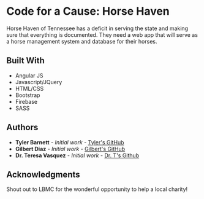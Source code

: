 # Code for a Cause: Horse Haven

Horse Haven of Tennessee has a deficit in serving the state and making sure that everything is documented. They need a web app that will serve as a horse management system and database for their horses.

## Built With

* Angular JS
* Javascript/JQuery
* HTML/CSS
* Bootstrap
* Firebase
* SASS

## Authors

* **Tyler Barnett** - *Initial work* - [Tyler's GitHub](https://github.com/tylerb33)
* **Gilbert Diaz** - *Initial work* - [Gilbert's GitHub](https://github.com/diazgilberto)
* **Dr. Teresa Vasquez** - *Initial work* - [Dr. T's Github](https://github.com/drteresavasquez)

## Acknowledgments

Shout out to LBMC for the wonderful opportunity to help a local charity!
